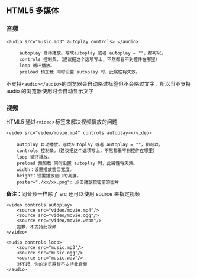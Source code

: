 ## HTML5 多媒体

### 音频

    <audio src="music.mp3" autoplay controls> </audio>

         autoplay 自动播放。写成autoplay 或者 autoplay = ""，都可以。
         controls 控制条。（建议把这个选项写上，不然都看不到控件在哪里）
         loop 循环播放。
         preload 预加载 同时设置 autoplay 时，此属性将失效。

不支持`<audio></audio>`的浏览器会自动略过标签但不会略过文字，所以当不支持 audio 的浏览器使用时会自动显示文字

### 视频

HTML5 通过`<video`>标签来解决视频播放的问题

    <video src="video/movie.mp4" controls autoplay></video>

        autoplay 自动播放。写成autoplay 或者 autoplay = ""，都可以。
        controls 控制条。（建议把这个选项写上，不然都看不到控件在哪里）
        loop 循环播放。
        preload 预加载 同时设置 autoplay 时，此属性将失效。
        width：设置播放窗口宽度。
        height：设置播放窗口的高度。
        poster="./xx/xx.png": 点击播放按钮前的图片

**备注**：同音频一样除了 src 还可以使用 source 来指定视频

    <video controls autoplay>
        <source src="video/movie.mp4"/>
        <source src="video/movie.ogg"/>
        <source src="video/movie.webm"/>
        抱歉，不支持此视频
    </video>

    <audio controls loop>
        <source src="music.mp3"/>
        <source src="music.ogg"/>
        <source src="music.wav"/>
        对不起，你的浏览器暂不支持此音频
    </audio>

